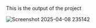 This is the output of the project

![Screenshot 2025-04-08 235142](https://github.com/user-attachments/assets/e371e116-fde1-45be-b208-1bf474234db5)
